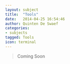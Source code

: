 ```yaml
---
layout: subject
title:  "Tools"
date:   2014-04-25 16:54:46
author: Quinten De Swaef
categories:
- subjects
tagged: Tools
icon: terminal
---
```


> Coming Soon
